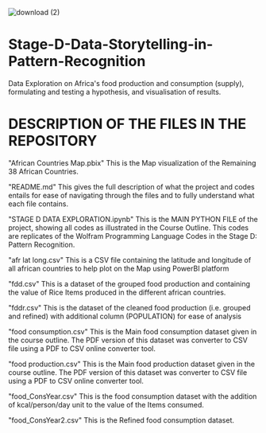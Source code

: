 ![download (2)](https://user-images.githubusercontent.com/97951021/159184072-42a41ae6-7055-4f84-8fc4-96ebbc81869b.jpg)
# Stage-D-Data-Storytelling-in-Pattern-Recognition
Data Exploration on Africa's food production and consumption (supply), formulating and testing a hypothesis, and visualisation of results.
# DESCRIPTION OF THE FILES IN THE REPOSITORY
"African Countries Map.pbix" This is the Map visualization of the Remaining 38 African Countries.

"README.md" This gives the full description of what the project and codes entails for ease of navigating through the files and to fully understand what each file contains.

"STAGE D DATA EXPLORATION.ipynb" This is the MAIN PYTHON FILE of the project, showing all codes as illustrated in the Course Outline. This codes are replicates of the Wolfram Programming Language Codes in the Stage D: Pattern Recognition.

"afr lat long.csv" This is a CSV file containing the latitude and longitude of all african countries to help plot on the Map using PowerBI platform

"fdd.csv" This is a dataset of the grouped food production and containing the value of Rice Items produced in the different african countries.

"fddr.csv" This is the dataset of the cleaned food production (i.e. grouped and refined) with additional column (POPULATION) for ease of analysis

"food consumption.csv" This is the Main food consumption dataset given in the course outline. The PDF version of this dataset was converter to CSV file using a PDF to CSV online converter tool.

"food production.csv" This is the Main food production dataset given in the course outline. The PDF version of this dataset was converter to CSV file using a PDF to CSV online converter tool.

"food_ConsYear.csv" This is the food consumption dataset with the addition of kcal/person/day unit to the value of the Items consumed.

"food_ConsYear2.csv" This is the Refined food consumption dataset.

